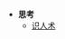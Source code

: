 <!--docs/_sidebar.md-->

* **思考**
  * [识人术](think/how-to-determine-whether-a-person-is-trustworthy.md)
